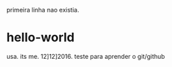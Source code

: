 primeira linha nao existia.
# hello-world
usa. its me. 12]12]2016.
teste para aprender o git/github
